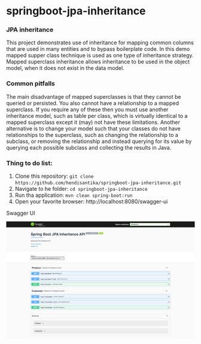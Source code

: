 # springboot-jpa-inheritance

### JPA inheritance

This project demonstrates use of inheritance for mapping common columns that are used in many entities and to bypass
boilerplate code. In this demo mapped supper class technique is used as one type of inheritance strategy. Mapped
superclass inheritance allows inheritance to be used in the object model, when it does not exist in the data model.

### Common pitfalls

The main disadvantage of mapped superclasses is that they cannot be queried or persisted. You also cannot have a
relationship to a mapped superclass. If you require any of these then you must use another inheritance model, such as
table per class, which is virtually identical to a mapped superclass except it (may)
not have these limitations. Another alternative is to change your model such that your classes do not have relationships
to the superclass, such as changing the relationship to a subclass, or removing the relationship and instead querying
for its value by querying each possible subclass and collecting the results in Java.

### Thing to do list:

1. Clone this repository: `git clone https://github.com/hendisantika/springboot-jpa-inheritance.git`
2. Navigate to he folder: `cd springboot-jpa-inheritance`
3. Run tha application: `mvn clean spring-boot:run`
4. Open your favorite browser: http://localhost:8080/swagger-ui

Swagger UI

![Swagger UI](img/SwaggerUI.png "Swagger UI")